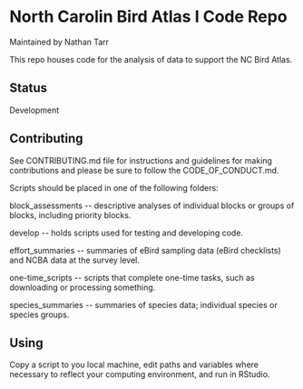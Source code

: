 # North Carolin Bird Atlas I Code Repo

Maintained by Nathan Tarr

This repo houses code for the analysis of data to support the NC Bird Atlas.

## Status
Development

## Contributing
See CONTRIBUTING.md file for instructions and guidelines for making contributions and please be sure to follow the CODE_OF_CONDUCT.md.

Scripts should be placed in one of the following folders:

block_assessments -- descriptive analyses of individual blocks or groups of blocks, including priority blocks.

develop -- holds scripts used for testing and developing code.

effort_summaries -- summaries of eBird sampling data (eBird checklists) and NCBA data at the survey level.

one-time_scripts -- scripts that complete one-time tasks, such as downloading or processing something.

species_summaries -- summaries of species data; individual species or species groups.

## Using
Copy a script to you local machine, edit paths and variables where necessary to reflect your computing environment, and run in RStudio.